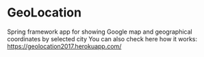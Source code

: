 # GeoLocation
Spring framework app for showing Google map and geographical coordinates by selected city
You can also check here how it works: https://geolocation2017.herokuapp.com/
